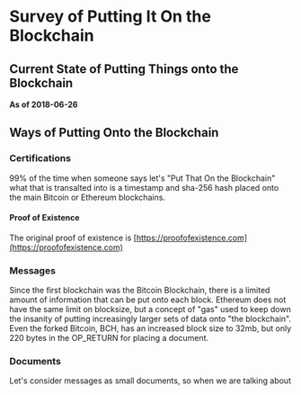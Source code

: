 # Survey of Putting It On the Blockchain
## Current State of Putting Things onto the Blockchain

__As of 2018-06-26__

## Ways of Putting Onto the Blockchain

### Certifications

99% of the time when someone says let's "Put That On the Blockchain" what that
is transalted into is a timestamp and sha-256 hash placed onto the main Bitcoin or
Ethereum blockchains. 

#### Proof of Existence

The original proof of existence is [https://proofofexistence.com](https://proofofexistence.com)

### Messages

Since the first blockchain was the Bitcoin Blockchain, there is a limited
amount of information that can be put onto each block. Ethereum does not have
the same limit on blocksize, but a concept of "gas" used to keep down the
insanity of putting increasingly larger sets of data onto "the blockchain". Even
the forked Bitcoin, BCH, has an increased block size to 32mb, but only 220 bytes
in the OP_RETURN for placing a document.

### Documents

Let's consider messages as small documents, so when we are talking about 
Documents we are really talking about documents like PDF, Songs, Videos, 
Presentations, etc. So let's consider documents 1 mb and larger.

## Blockchain File Storage

### Needs Research

- Factom
- Siacoin
- Filecoin (status)

[//]: <> (@rejon I don't know better way show page modified, so in vim:)
[//]: <> (:r! date -u)
{% include footer_meta.md mod_date="Tue Jun 26 04:05:35 UTC 2018" %}
